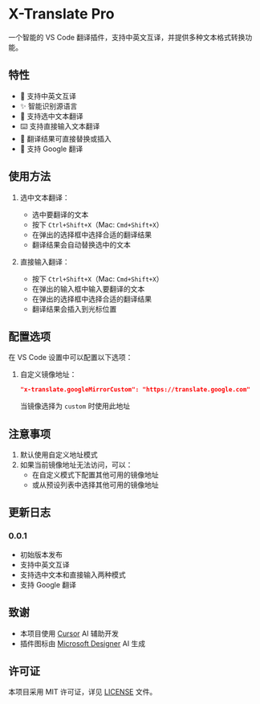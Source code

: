 # X-Translate Pro

一个智能的 VS Code 翻译插件，支持中英文互译，并提供多种文本格式转换功能。

## 特性

- 🔄 支持中英文互译
- ✨ 智能识别源语言
- 📝 支持选中文本翻译
- ⌨️ 支持直接输入文本翻译
- 🎯 翻译结果可直接替换或插入
- 🔧 支持 Google 翻译

## 使用方法

1. 选中文本翻译：
   - 选中要翻译的文本
   - 按下 `Ctrl+Shift+X`（Mac: `Cmd+Shift+X`）
   - 在弹出的选择框中选择合适的翻译结果
   - 翻译结果会自动替换选中的文本

2. 直接输入翻译：
   - 按下 `Ctrl+Shift+X`（Mac: `Cmd+Shift+X`）
   - 在弹出的输入框中输入要翻译的文本
   - 在弹出的选择框中选择合适的翻译结果
   - 翻译结果会插入到光标位置

## 配置选项

在 VS Code 设置中可以配置以下选项：

1. 自定义镜像地址：
   ```json
   "x-translate.googleMirrorCustom": "https://translate.google.com"
   ```
   当镜像选择为 `custom` 时使用此地址

## 注意事项

1. 默认使用自定义地址模式
2. 如果当前镜像地址无法访问，可以：
   - 在自定义模式下配置其他可用的镜像地址
   - 或从预设列表中选择其他可用的镜像地址

## 更新日志

### 0.0.1
- 初始版本发布
- 支持中英文互译
- 支持选中文本和直接输入两种模式
- 支持 Google 翻译

## 致谢

- 本项目使用 [Cursor](https://cursor.sh/) AI 辅助开发
- 插件图标由 [Microsoft Designer](https://designer.microsoft.com/) AI 生成

## 许可证

本项目采用 MIT 许可证，详见 [LICENSE](LICENSE) 文件。 